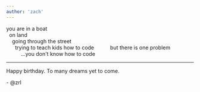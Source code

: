 ```yaml
---
author: 'zach'
---
```


you are in a boat  
&nbsp;&nbsp;on land  
&nbsp;&nbsp;&nbsp;&nbsp;going through the street  
&nbsp;&nbsp;&nbsp;&nbsp;&nbsp;&nbsp;trying to teach kids how to code  
&nbsp;&nbsp;&nbsp;&nbsp;&nbsp;&nbsp;&nbsp;&nbsp;but there is one problem  
&nbsp;&nbsp;&nbsp;&nbsp;&nbsp;&nbsp;&nbsp;&nbsp;&nbsp;&nbsp;...you don't know how to code

---

Happy birthday. To many dreams yet to come.

\- @zrl
